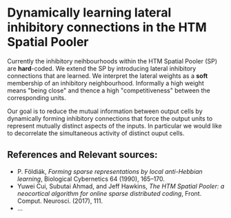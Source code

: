 

# Dynamically learning lateral inhibitory connections in the HTM Spatial Pooler 


Currently the inhibitory neihbourhoods within the HTM Spatial Pooler (SP) are **hard**-coded.
We extend the SP by introducing lateral inhibitory connections that are learned.
We interpret the lateral weights as a **soft** membership of an inhibitory neighbourhood. Informally a high weight means "being close" and thence a high "competitiveness" between the corresponding units.

Our goal is to reduce the mutual information between output cells by dynamically forming inhibitory connections that force the output units to represent mutually distinct aspects of the inputs. 
In particular we would like to decorrelate the simultaneous activity of distinct ouput cells.


## References and Relevant sources:

 - P. Földiák, *Forming sparse representations by local anti-Hebbian learning*, Biological Cybernetics 64 (1990), 165–170.
 - Yuwei Cui, Subutai Ahmad, and Jeff Hawkins, *The HTM Spatial Pooler: a neocortical algorithm for online sparse distributed coding*, Front. Comput. Neurosci. (2017), 111.
 - ...
 
